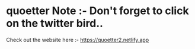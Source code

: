 # quoetter Note :- Don't forget to click on the twitter bird..

Check out the website here :-
https://quoetter2.netlify.app
